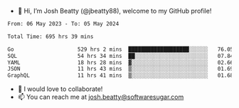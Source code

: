 - 👋 Hi, I’m Josh Beatty (@jbeatty88), welcome to my GitHub profile!

<!--START_SECTION:waka-->

```txt
From: 06 May 2023 - To: 05 May 2024

Total Time: 695 hrs 39 mins

Go                    529 hrs 2 mins  ███████████████████░░░░░░   76.05 %
SQL                   54 hrs 34 mins  ██░░░░░░░░░░░░░░░░░░░░░░░   07.84 %
YAML                  18 hrs 28 mins  ▓░░░░░░░░░░░░░░░░░░░░░░░░   02.66 %
JSON                  11 hrs 43 mins  ▒░░░░░░░░░░░░░░░░░░░░░░░░   01.69 %
GraphQL               11 hrs 41 mins  ▒░░░░░░░░░░░░░░░░░░░░░░░░   01.68 %
```

<!--END_SECTION:waka-->

- 💞️ I would love to collaborate!
- 📫 You can reach me at josh.beatty@softwaresugar.com

<!---
jbeatty88/jbeatty88 is a ✨ special ✨ repository because its `README.md` (this file) appears on your GitHub profile.
You can click the Preview link to take a look at your changes.
--->
